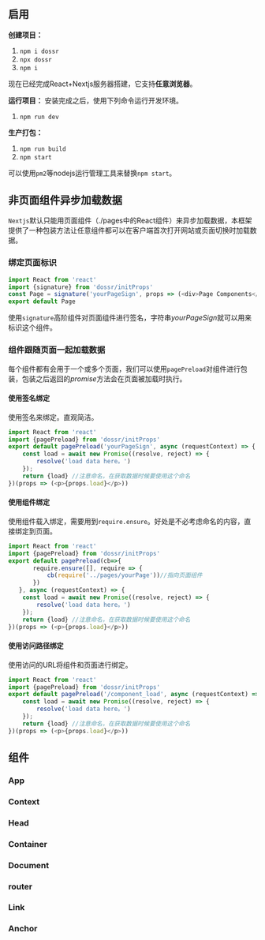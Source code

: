 # 
## 启用

**创建项目：**

1. `npm i dossr`
1. `npx dossr`
1. `npm i`

现在已经完成React+Nextjs服务器搭建，它支持**任意浏览器**。

**运行项目：**
安装完成之后，使用下列命令运行开发环境。

1. `npm run dev`

**生产打包：**
1. `npm run build`
2. `npm start`

可以使用`pm2`等nodejs运行管理工具来替换`npm start`。

## 非页面组件异步加载数据
`Nextjs`默认只能用页面组件（./pages中的React组件）来异步加载数据，本框架提供了一种包装方法让任意组件都可以在客户端首次打开网站或页面切换时加载数据。

### 绑定页面标识
```javascript
import React from 'react'
import {signature} from 'dossr/initProps'
const Page = signature('yourPageSign', props => (<div>Page Components</div>));
export default Page
```
使用`signature`高阶组件对页面组件进行签名，字符串*yourPageSign*就可以用来标识这个组件。

### 组件跟随页面一起加载数据
每个组件都有会用于一个或多个页面，我们可以使用`pagePreload`对组件进行包装，包装之后返回的*promise*方法会在页面被加载时执行。
#### 使用签名绑定

使用签名来绑定。直观简洁。
```javascript
import React from 'react'
import {pagePreload} from 'dossr/initProps'
export default pagePreload('yourPageSign', async (requestContext) => {
    const load = await new Promise((resolve, reject) => {
        resolve('load data here。')
    });
    return {load} //注意命名，在获取数据时候要使用这个命名
})(props => (<p>{props.load}</p>))
```

#### 使用组件绑定
使用组件载入绑定，需要用到`require.ensure`。好处是不必考虑命名的内容，直接绑定到页面。
```javascript
import React from 'react'
import {pagePreload} from 'dossr/initProps'
export default pagePreload(cb=>{
       require.ensure([], require => {
           cb(require('../pages/yourPage'))//指向页面组件
       })
   }, async (requestContext) => {
    const load = await new Promise((resolve, reject) => {
        resolve('load data here。')
    });
    return {load} //注意命名，在获取数据时候要使用这个命名
})(props => (<p>{props.load}</p>))
```

#### 使用访问路径绑定
使用访问的URL将组件和页面进行绑定。
```javascript
import React from 'react'
import {pagePreload} from 'dossr/initProps'
export default pagePreload('/component_load', async (requestContext) => {
    const load = await new Promise((resolve, reject) => {
        resolve('load data here。')
    });
    return {load} //注意命名，在获取数据时候要使用这个命名
})(props => (<p>{props.load}</p>))
```

## 组件

### App
### Context
### Head 
### Container
### Document
### router
### Link
### Anchor